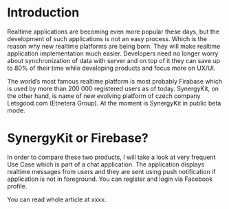 # Introduction
Realtime applications are becoming even more popular these days, but the development of such applications is not an easy process. Which is the reason why new realtime platforms are being born. They will make realtime application implementation much easier. Developers need no longer worry about synchronization of data with server and on top of it they can save up to 80% of their time while developing products and focus more on UX/UI. 

The world’s most famous realtime platform is most probably Firabase which is used by more than 200 000 registered users as of today. SynergyKit, on the other hand, is name of new evolving platform of czech company Letsgood.com (Etnetera Group). At the moment is SynergyKit in public beta mode. 

# SynergyKit or Firebase?
In order to compare these two products, I will take a look at very frequent Use Case which is part of a chat application. The application displays realtime messages from users and they are sent using push notification if application is not in foreground. You can register and login via Facebook profile.

You can read whole article at xxxx.